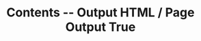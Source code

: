 ---
label: 4
title: Contents -- Output HTML / Page Output True
outputs: [ html ]
page_pdf_output: true
layout: table-of-contents
order: 14
presentation: list
search: false
---